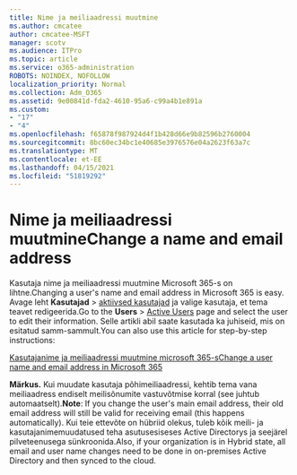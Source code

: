 ```yaml
---
title: Nime ja meiliaadressi muutmine
ms.author: cmcatee
author: cmcatee-MSFT
manager: scotv
ms.audience: ITPro
ms.topic: article
ms.service: o365-administration
ROBOTS: NOINDEX, NOFOLLOW
localization_priority: Normal
ms.collection: Adm_O365
ms.assetid: 9e00841d-fda2-4610-95a6-c99a4b1e891a
ms.custom:
- "17"
- "4"
ms.openlocfilehash: f65878f987924d4f1b428d66e9b82596b2760004
ms.sourcegitcommit: 8bc60ec34bc1e40685e3976576e04a2623f63a7c
ms.translationtype: MT
ms.contentlocale: et-EE
ms.lasthandoff: 04/15/2021
ms.locfileid: "51819292"
---
```

# <a name="change-a-name-and-email-address"></a><span data-ttu-id="7330c-102">Nime ja meiliaadressi muutmine</span><span class="sxs-lookup"><span data-stu-id="7330c-102">Change a name and email address</span></span>

<span data-ttu-id="7330c-103">Kasutaja nime ja meiliaadressi muutmine Microsoft 365-s on lihtne.</span><span class="sxs-lookup"><span data-stu-id="7330c-103">Changing a user's name and email address in Microsoft 365 is easy.</span></span> <span data-ttu-id="7330c-104">Avage leht **Kasutajad** \> [aktiivsed kasutajad](https://go.microsoft.com/fwlink/p/?linkid=834822) ja valige kasutaja, et tema teavet redigeerida.</span><span class="sxs-lookup"><span data-stu-id="7330c-104">Go to the **Users** \> [Active Users](https://go.microsoft.com/fwlink/p/?linkid=834822) page and select the user to edit their information.</span></span> <span data-ttu-id="7330c-105">Selle artikli abil saate kasutada ka juhiseid, mis on esitatud samm-sammult.</span><span class="sxs-lookup"><span data-stu-id="7330c-105">You can also use this article for step-by-step instructions:</span></span>
  
[<span data-ttu-id="7330c-106">Kasutajanime ja meiliaadressi muutmine microsoft 365-s</span><span class="sxs-lookup"><span data-stu-id="7330c-106">Change a user name and email address in Microsoft 365</span></span>](https://docs.microsoft.com/microsoft-365/admin/add-users/change-a-user-name-and-email-address)
  
 <span data-ttu-id="7330c-107">**Märkus.** Kui muudate kasutaja põhimeiliaadressi, kehtib tema vana meiliaadress endiselt meilisõnumite vastuvõtmise korral (see juhtub automaatselt).</span><span class="sxs-lookup"><span data-stu-id="7330c-107">**Note**: If you change the user's main email address, their old email address will still be valid for receiving email (this happens automatically).</span></span> <span data-ttu-id="7330c-108">Kui teie ettevõte on hübriid olekus, tuleb kõik meili- ja kasutajanimemuudatused teha asutusesiseses Active Directorys ja seejärel pilveteenusega sünkroonida.</span><span class="sxs-lookup"><span data-stu-id="7330c-108">Also, if your organization is in Hybrid state, all email and user name changes need to be done in on-premises Active Directory and then synced to the cloud.</span></span>